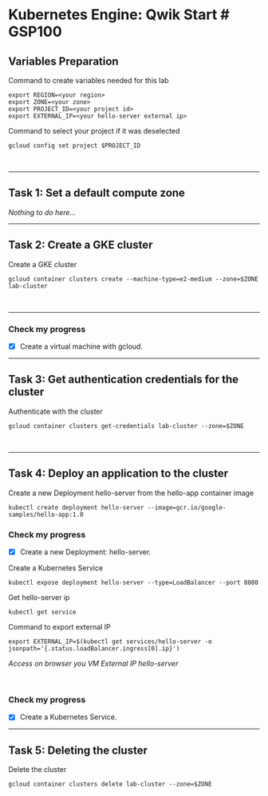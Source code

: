 # **Kubernetes Engine: Qwik Start # GSP100**

## **Variables Preparation**

Command to create variables needed for this lab

    export REGION=<your region>
    export ZONE=<your zone>
    export PROJECT_ID=<your project id>
    export EXTERNAL_IP=<your hello-server external ip>

Command to select your project if it was deselected

    gcloud config set project $PROJECT_ID

<br>

---

## **Task 1: Set a default compute zone**

_Nothing to do here..._
<br>

---

## **Task 2: Create a GKE cluster**

Create a GKE cluster

    gcloud container clusters create --machine-type=e2-medium --zone=$ZONE lab-cluster

<br>

---

### **Check my progress**

- [x] Create a virtual machine with gcloud.

---

## **Task 3: Get authentication credentials for the cluster**

Authenticate with the cluster

    gcloud container clusters get-credentials lab-cluster --zone=$ZONE

<br>

---

## **Task 4: Deploy an application to the cluster**

Create a new Deployment hello-server from the hello-app container image

    kubectl create deployment hello-server --image=gcr.io/google-samples/hello-app:1.0

### **Check my progress**

- [x] Create a new Deployment: hello-server.

Create a Kubernetes Service

    kubectl expose deployment hello-server --type=LoadBalancer --port 8080

Get hello-server ip

    kubectl get service

Command to export external IP

    export EXTERNAL_IP=$(kubectl get services/hello-server -o jsonpath='{.status.loadBalancer.ingress[0].ip}')

_Access on browser you VM External IP hello-server_

<br>

### **Check my progress**

- [x] Create a Kubernetes Service.

---

## **Task 5: Deleting the cluster**

Delete the cluster

    gcloud container clusters delete lab-cluster --zone=$ZONE

